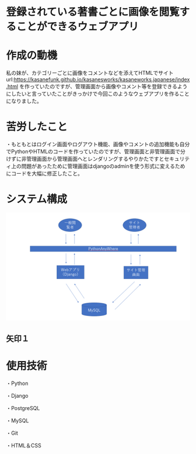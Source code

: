 # 登録されている著書ごとに画像を閲覧することができるウェブアプリ

# 作成の動機
私の妹が、カテゴリーごとに画像をコメントなどを添えてHTMLでサイトurl:https://kasanefunk.github.io/kasanesworks/kasaneworks.japanese/index.html
を作っていたのですが、管理画面から画像やコメント等を登録できるようにしたいと言っていたことがきっかけで今回このようなウェブアプリを作ることになりました。

# 苦労したこと
・もともとはログイン画面やログアウト機能、画像やコメントの追加機能も自分でPythonやHTMLのコードを作っていたのですが、管理画面と非管理画面で分けずに非管理画面から管理画面へとレンダリングするやりかたですとセキュリティ上の問題があったために管理画面はdjangoのadminを使う形式に変えるためにコードを大幅に修正したこと。

# システム構成
![ダイアグラム](system_structure.png)

## 矢印１

# 使用技術
・Python

・Django

・PostgreSQL

・MySQL

・Git

・HTML＆CSS

